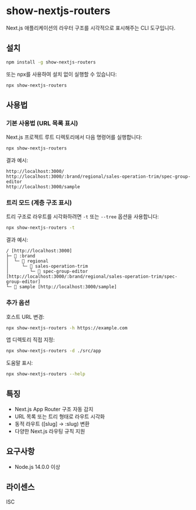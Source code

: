 # show-nextjs-routers

Next.js 애플리케이션의 라우터 구조를 시각적으로 표시해주는 CLI 도구입니다.

## 설치

```bash
npm install -g show-nextjs-routers
```

또는 npx를 사용하여 설치 없이 실행할 수 있습니다:

```bash
npx show-nextjs-routers
```

## 사용법

### 기본 사용법 (URL 목록 표시)

Next.js 프로젝트 루트 디렉토리에서 다음 명령어를 실행합니다:

```bash
npx show-nextjs-routers
```

결과 예시:
```
http://localhost:3000/
http://localhost:3000/:brand/regional/sales-operation-trim/spec-group-editor
http://localhost:3000/sample
```

### 트리 모드 (계층 구조 표시)

트리 구조로 라우트를 시각화하려면 `-t` 또는 `--tree` 옵션을 사용합니다:

```bash
npx show-nextjs-routers -t
```

결과 예시:
```
/ [http://localhost:3000]
├─ 📁 :brand
│  └─ 📁 regional
│     └─ 📁 sales-operation-trim
│        └─ 📁 spec-group-editor [http://localhost:3000/:brand/regional/sales-operation-trim/spec-group-editor]
└─ 📁 sample [http://localhost:3000/sample]
```

### 추가 옵션

호스트 URL 변경:
```bash
npx show-nextjs-routers -h https://example.com
```

앱 디렉토리 직접 지정:
```bash
npx show-nextjs-routers -d ./src/app
```

도움말 표시:
```bash
npx show-nextjs-routers --help
```

## 특징

- Next.js App Router 구조 자동 감지
- URL 목록 또는 트리 형태로 라우트 시각화
- 동적 라우트 ([slug] → :slug) 변환
- 다양한 Next.js 라우팅 규칙 지원

## 요구사항

- Node.js 14.0.0 이상

## 라이센스

ISC